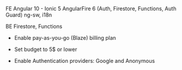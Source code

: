 FE
Angular 10 - Ionic 5
AngularFire 6 (Auth, Firestore, Functions, Auth Guard)
ng-sw, i18n

BE
Firestore, Functions 

- Enable pay-as-you-go (Blaze) billing plan
- Set budget to 5$ or lower

- Enable Authentication providers: Google and Anonymous